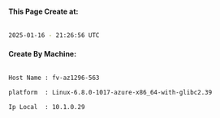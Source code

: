 
   
#### This Page Create at:

```bash

2025-01-16 - 21:26:56 UTC

```

#### Create By Machine:

```bash

Host Name : fv-az1296-563

platform  : Linux-6.8.0-1017-azure-x86_64-with-glibc2.39

Ip Local  : 10.1.0.29

```


